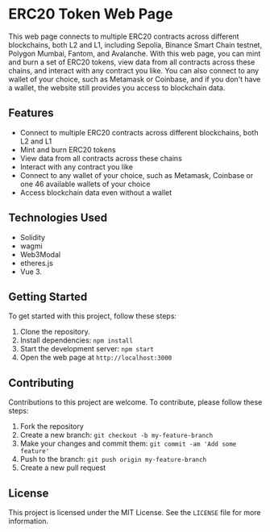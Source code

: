 # ERC20 Token Web Page

This web page connects to multiple ERC20 contracts across different blockchains, both L2 and L1, including Sepolia, Binance Smart Chain testnet, Polygon Mumbai, Fantom, and Avalanche. With this web page, you can mint and burn a set of ERC20 tokens, view data from all contracts across these chains, and interact with any contract you like. You can also connect to any wallet of your choice, such as Metamask or Coinbase, and if you don't have a wallet, the website still provides you access to blockchain data.

## Features

- Connect to multiple ERC20 contracts across different blockchains, both L2 and L1
- Mint and burn ERC20 tokens
- View data from all contracts across these chains
- Interact with any contract you like
- Connect to any wallet of your choice, such as Metamask, Coinbase or one 46 available wallets of your choice
- Access blockchain data even without a wallet

## Technologies Used

- Solidity
- wagmi
- Web3Modal
- etheres.js
- Vue 3.

## Getting Started

To get started with this project, follow these steps:

1. Clone the repository.
2. Install dependencies: `npm install`
3. Start the development server: `npm start`
4. Open the web page at `http://localhost:3000`

## Contributing

Contributions to this project are welcome. To contribute, please follow these steps:

1. Fork the repository
2. Create a new branch: `git checkout -b my-feature-branch`
3. Make your changes and commit them: `git commit -am 'Add some feature'`
4. Push to the branch: `git push origin my-feature-branch`
5. Create a new pull request

## License

This project is licensed under the MIT License. See the `LICENSE` file for more information.
